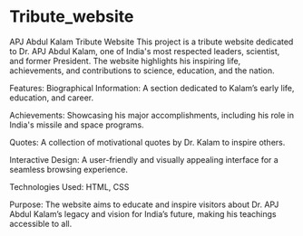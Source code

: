 # Tribute_website
APJ Abdul Kalam Tribute Website
This project is a tribute website dedicated to Dr. APJ Abdul Kalam, one of India's most respected leaders, scientist, and former President. The website highlights his inspiring life, achievements, and contributions to science, education, and the nation.

Features:
Biographical Information: A section dedicated to Kalam’s early life, education, and career.

Achievements: Showcasing his major accomplishments, including his role in India's missile and space programs.

Quotes: A collection of motivational quotes by Dr. Kalam to inspire others.

Interactive Design: A user-friendly and visually appealing interface for a seamless browsing experience.

Technologies Used: HTML, CSS

Purpose: The website aims to educate and inspire visitors about Dr. APJ Abdul Kalam’s legacy and vision for India’s future, making his teachings accessible to all.

